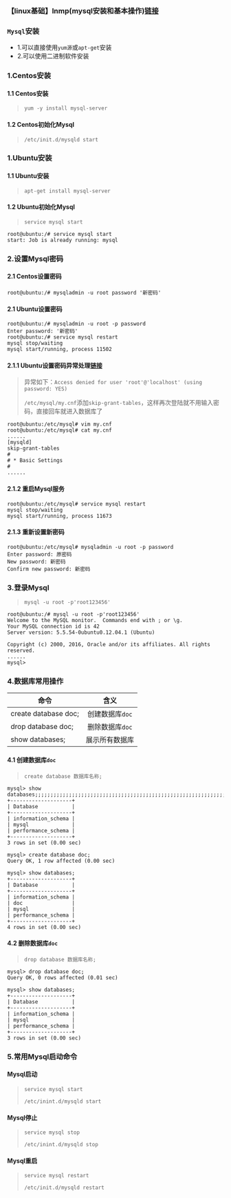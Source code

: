### 【linux基础】lnmp(mysql安装和基本操作)[链接](https://www.jianshu.com/p/caa57355175a)

### `Mysql`安装
* 1.可以直接使用`yum源`或`apt-get`安装
* 2.可以使用二进制软件安装

### 1.Centos安装
#### 1.1 Centos安装
> `yum -y install mysql-server`

#### 1.2 Centos初始化Mysql
> `/etc/init.d/mysqld start`

### 1.Ubuntu安装

#### 1.1 Ubuntu安装
> `apt-get install mysql-server`

#### 1.2 Ubuntu初始化Mysql
> `service mysql start`
```
root@ubuntu:/# service mysql start
start: Job is already running: mysql
```

### 2.设置Mysql密码

#### 2.1 Centos设置密码
```
root@ubuntu:/# mysqladmin -u root password '新密码'
```

#### 2.1 Ubuntu设置密码
```
root@ubuntu:/# mysqladmin -u root -p password
Enter password: '新密码'
root@ubuntu:/# service mysql restart
mysql stop/waiting
mysql start/running, process 11502
```

#### 2.1.1 Ubuntu设置密码异常处理[链接](https://www.cnblogs.com/shun7man/p/11823120.html)
> 异常如下：`Access denied for user 'root'@'localhost' (using password: YES)`
>
> `/etc/mysql/my.cnf`添加`skip-grant-tables`，这样再次登陆就不用输入密码，直接回车就进入数据库了
```
root@ubuntu:/etc/mysql# vim my.cnf
root@ubuntu:/etc/mysql# cat my.cnf
......
[mysqld]
skip-grant-tables
#
# * Basic Settings
#
......
```

#### 2.1.2 重启Mysql服务
```
root@ubuntu:/etc/mysql# service mysql restart
mysql stop/waiting
mysql start/running, process 11673
```

#### 2.1.3 重新设置新密码
```
root@ubuntu:/etc/mysql# mysqladmin -u root -p password
Enter password: 原密码
New password: 新密码
Confirm new password: 新密码
```

### 3.登录Mysql
> `mysql -u root -p'root123456'`
```
root@ubuntu:/# mysql -u root -p'root123456'
Welcome to the MySQL monitor.  Commands end with ; or \g.
Your MySQL connection id is 42
Server version: 5.5.54-0ubuntu0.12.04.1 (Ubuntu)

Copyright (c) 2000, 2016, Oracle and/or its affiliates. All rights reserved.
......
mysql> 
```

### 4.数据库常用操作
| 命令   |      含义      
|----------|:-------------:
|  create database doc;    |   创建数据库`doc`
|  drop database doc;    |   删除数据库`doc`
|  show databases;    |   展示所有数据库


#### 4.1 创建数据库`doc`
> `create database 数据库名称;`
```
mysql> show databases;;;;;;;;;;;;;;;;;;;;;;;;;;;;;;;;;;;;;;;;;;;;;;;;;;;;;;;;;;;;;;;;;;;
+--------------------+
| Database           |
+--------------------+
| information_schema |
| mysql              |
| performance_schema |
+--------------------+
3 rows in set (0.00 sec)

mysql> create database doc;
Query OK, 1 row affected (0.00 sec)

mysql> show databases;
+--------------------+
| Database           |
+--------------------+
| information_schema |
| doc                |
| mysql              |
| performance_schema |
+--------------------+
4 rows in set (0.00 sec)
```

#### 4.2 删除数据库`doc`
> `drop database 数据库名称;`
```
mysql> drop database doc;
Query OK, 0 rows affected (0.01 sec)

mysql> show databases;
+--------------------+
| Database           |
+--------------------+
| information_schema |
| mysql              |
| performance_schema |
+--------------------+
3 rows in set (0.00 sec)
```

### 5.常用Mysql启动命令

#### Mysql启动
> `service mysql start`
>
> `/etc/inint.d/mysqld start`

#### Mysql停止
> `service mysql stop`
>
> `/etc/inint.d/mysqld stop`

#### Mysql重启
> `service mysql restart`
>
> `/etc/init.d/mysqld restart`